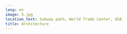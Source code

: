 ```yaml
---
lang: en
image: 5.jpg
location_text: Subway path, World Trade Center, USA
title: Architecture
---
```

